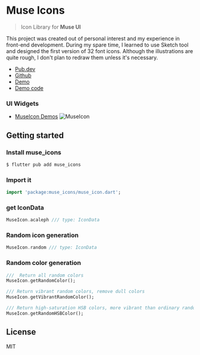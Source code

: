# Muse Icons

> Icon Library for **Muse UI**

This project was created out of personal interest and my experience in front-end development.
During my spare time, I learned to use Sketch tool and designed the first version of 32 font icons.
Although the illustrations are quite rough, I don't plan to redraw them unless it's necessary.

- [Pub.dev](https://pub.dev/packages/muse_icons)
- [Github](https://github.com/musetools/muse_icons)
- [Demo](https://musetools.github.io/muse_icons/)
- [Demo code](https://github.com/musetools/muse_icons/tree/master/apps/muse_demo)

### UI Widgets

- [MuseIcon Demos](https://github.com/musetools/muse_icons/tree/main/apps/muse_demo/lib/demo/button)
  ![MuseIcon](http://oss.musetools.uk/pic/museicons.png)

## Getting started

### Install muse_icons

```bash
$ flutter pub add muse_icons
```

### Import it

```dart
import 'package:muse_icons/muse_icon.dart';
```

### get IconData

```dart
MuseIcon.acaleph /// type: IconData
```

### Random icon generation

```dart
MuseIcon.random /// type: IconData
```

### Random color generation

```dart
///  Return all random colors
MuseIcon.getRandomColor();

/// Return vibrant random colors, remove dull colors
MuseIcon.getVibrantRandomColor();

/// Return high-saturation HSB colors, more vibrant than ordinary random colors
MuseIcon.getRandomHSBColor();
```

## License

MIT

